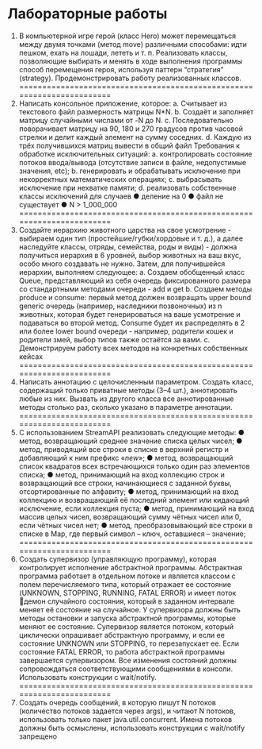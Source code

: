 Лабораторные работы
===================

1. В компьютерной игре герой (класс Hero) может перемещаться между 
двумя точками (метод move) различными способами: идти пешком, 
ехать на лошади, лететь и т. п. Реализовать классы, позволяющие 
выбирать и менять в ходе выполнения программы способ перемещения 
героя, используя паттерн “стратегия” (strategy). Продемонстрировать 
работу реализованных классов.
=======================================================================
2. Написать консольное приложение, которое:
a. Считывает из текстового файл размерность матрицы N*N.
b. Создаёт и заполняет матрицу случайными числами от -N до N.
c. Последовательно поворачивает матрицу на 90, 180 и 270 градусов 
против часовой стрелки и делит каждый элемент на сумму 
соседних.
d. Каждую из трёх получившихся матриц вывести в общий файл
Требования к обработке исключительных ситуаций:
a. контролировать состояние потоков ввода/вывода (отсутствие 
записи в файле, недопустимые значения, etc);
b. генерировать и обрабатывать исключение при некорректных 
математических операциях;
c. выбрасывать исключение при нехватке памяти;
d. реализовать собственные классы исключений для случаев 
● деление на 0
● файл не существует
● N > 1_000_000
=======================================================================
3. Создайте иерархию животного царства на свое усмотрение - выбираем 
один тип (простейшие/губки/хордовые и т. д.), а далее наследуйте 
классы, отряды, семейства, роды и виды) - должна получиться иерархия 
в 6 уровней, выбор животных на ваш вкус, особо много создавать не 
нужно. Затем, для получившейся иерархии, выполняем следующее:
a. Создаем обобщенный класс Queue, представляющий из себя 
очередь фиксированного размера со стандартными методами 
очереди - add и get
b. Создаем методы produce и consume: первый метод должен 
возвращать upper bound generic очередь (например, наследники 
позвоночных) из n животных, которая будет генерироваться на 
ваше усмотрение и подаваться во второй метод. Consume будет их 
распределять в 2 или более lower bound очереди - например, 
родители кошек и родители змей, выбор типов также остаётся за 
вами.
c. Демонстрируем работу всех методов на конкретных собственных 
кейсах
=======================================================================
4. Написать аннотацию с целочисленным параметром. Создать класс, 
содержащий только приватные методы (3–4 шт.), аннотировать любые 
из них. Вызвать из другого класса все аннотированные методы столько 
раз, сколько указано в параметре аннотации.
=======================================================================
5. С использованием StreamAPI реализовать следующие методы:
● метод, возвращающий среднее значение списка целых чисел;
● метод, приводящий все строки в списке в верхний регистр и 
добавляющий к ним префикс «_new_»;
● метод, возвращающий список квадратов всех встречающихся 
только один раз элементов списка;
● метод, принимающий на вход коллекцию строк и возвращающий 
все строки, начинающиеся с заданной буквы, отсортированные по 
алфавиту;
● метод, принимающий на вход коллекцию и возвращающий её 
последний элемент или кидающий исключение, если коллекция 
пуста;
● метод, принимающий на вход массив целых чисел, возвращающий 
сумму чётных чисел или 0, если чётных чисел нет;
● метод, преобразовывающий все строки в списке в Map, где первый 
символ – ключ, оставшиеся – значение;
=======================================================================
6. Создать супервизор (управляющую программу), которая контролирует 
исполнение абстрактной программы. 
Абстрактная программа работает в отдельном потоке и является 
классом с полем перечисляемого типа, который отражает ее состояние 
(UNKNOWN, STOPPING, RUNNING, FATAL ERROR) и имеет поток
демон случайного состояния, который в заданном интервале меняет 
её состояние на случайное. 
У супервизора должны быть методы остановки и запуска 
абстрактной программы, которые меняют ее состояние. Супервизор 
является потоком, который циклически опрашивает абстрактную 
программу, и если ее состояние UNKNOWN или STOPPING, то 
перезапускает ее. Если состояние FATAL ERROR, то работа 
абстрактной программы завершается супервизором. Все изменения 
состояний должны сопровождаться соответствующими сообщениями в 
консоли. Использовать конструкции с wait/notify.
=======================================================================
7. Создать очередь сообщений, в которую пишут N потоков (количество 
потоков задается через args), и читают N потоков, использовать 
только пакет java.util.concurrent. Имена потоков должны быть осмыслены, 
использовать конструкции с wait/notify запрещено